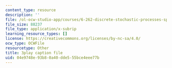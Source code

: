 ```yaml
---
content_type: resource
description: ''
file: /ol-ocw-studio-app/courses/6-262-discrete-stochastic-processes-spring-2011/04e9748e93b80a40dde555bce4eee77b_cE6OD7DkCSU.srt
file_size: 88237
file_type: application/x-subrip
learning_resource_types: []
license: https://creativecommons.org/licenses/by-nc-sa/4.0/
ocw_type: OCWFile
resourcetype: Other
title: 3play caption file
uid: 04e9748e-93b8-0a40-dde5-55bce4eee77b
---
```

